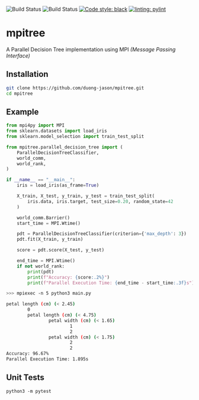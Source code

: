 ![Build Status](https://github.com/duong-jason/mpilearn/workflows/Unit%20Tests/badge.svg)
![Build Status](https://github.com/duong-jason/mpilearn/workflows/Lint/badge.svg)
[![Code style: black](https://img.shields.io/badge/code%20style-black-000000.svg)](https://github.com/psf/black)
[![linting: pylint](https://img.shields.io/badge/linting-pylint-yellowgreen)](https://github.com/PyCQA/pylint)


# mpitree

A Parallel Decision Tree implementation using MPI *(Message Passing Interface)*

## Installation

```bash
git clone https://github.com/duong-jason/mpitree.git
cd mpitree
```

## Example

```python
from mpi4py import MPI
from sklearn.datasets import load_iris
from sklearn.model_selection import train_test_split

from mpitree.parallel_decision_tree import (
    ParallelDecisionTreeClassifier,
    world_comm,
    world_rank,
)

if __name__ == "__main__":
    iris = load_iris(as_frame=True)

    X_train, X_test, y_train, y_test = train_test_split(
        iris.data, iris.target, test_size=0.20, random_state=42
    )

    world_comm.Barrier()
    start_time = MPI.Wtime()

    pdt = ParallelDecisionTreeClassifier(criterion={'max_depth': 3})
    pdt.fit(X_train, y_train)

    score = pdt.score(X_test, y_test)

    end_time = MPI.Wtime()
    if not world_rank:
        print(pdt)
        print(f"Accuracy: {score:.2%}")
        print(f"Parallel Execution Time: {end_time - start_time:.3f}s")
```

```bash
>>> mpiexec -n 5 python3 main.py

petal length (cm) (< 2.45)
        0
        petal length (cm) (< 4.75)
                petal width (cm) (< 1.65)
                        1
                        2
                petal width (cm) (< 1.75)
                        2
                        2
Accuracy: 96.67%
Parallel Execution Time: 1.895s
```

## Unit Tests
```
python3 -m pytest
```